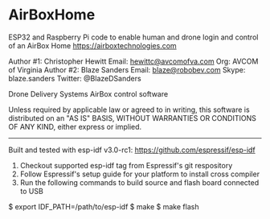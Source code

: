 # AirBoxHome
ESP32 and Raspberry Pi code to enable human and drone login and control of an AirBox Home
https://airboxtechnologies.com

Author #1: Christopher Hewitt Email: hewittc@avcomofva.com Org: AVCOM of Virginia
Author #2: Blaze Sanders Email: blaze@robobev.com Skype: blaze.sanders Twitter: @BlazeDSanders

Drone Delivery Systems AirBox control software

Unless required by applicable law or agreed to in writing, this
software is distributed on an "AS IS" BASIS, WITHOUT WARRANTIES OR
CONDITIONS OF ANY KIND, either express or implied.

---

Built and tested with esp-idf v3.0-rc1: https://github.com/espressif/esp-idf

1. Checkout supported esp-idf tag from Espressif's git respository
2. Follow Espressif's setup guide for your platform to install cross compiler
3. Run the following commands to build source and flash board connected to USB

  $ export IDF_PATH=/path/to/esp-idf
  $ make
  $ make flash
